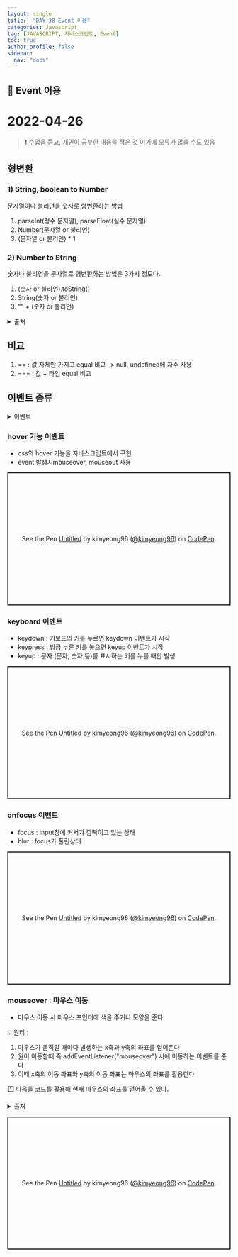 ```yaml
---
layout: single
title:  "DAY-38 Event 이용"
categories: Javascript
tag: [JAVASCRIPT, 자바스크립트, Event]
toc: true
author_profile: false
sidebar:
  nav: "docs"
---
```


## 🚀 Event 이용

# 2022-04-26

<!--Quote-->
> ❗ 수업을 듣고, 개인이 공부한 내용을 적은 것 이기에 오류가 많을 수도 있음


## 형변환


### 1) String, boolean to Number

문자열이나 불리언을 숫자로 형변환하는 방법
1. parseInt(정수 문자열), parseFloat(실수 문자열)
2. Number(문자열 or 불리언)
3. (문자열 or 불리언) * 1


### 2) Number to String
숫자나 불리언을 문자열로 형변환하는 방법은 3가지 정도다.

1) (숫자 or 불리언).toString()
2) String(숫자 or 불리언)
3) "" + (숫자 or 불리언)


<details>
<summary>출처</summary>
<div markdown="1">
 [형변환](https://curryyou.tistory.com/186)
</div>
</details>



## 비교


1. == : 값 자체만 가지고 equal 비교 -> null, undefined에 자주 사용
2. === : 값 + 타입 equal 비교


## 이벤트 종류

<details>
<summary>이벤트</summary>
<div markdown="1">
 [이벤트](https://yoonjong-park.tistory.com/entry/addEventListener-%EC%9D%B4%EB%B2%A4%ED%8A%B8%EB%A6%AC%EC%8A%A4%EB%84%88-%EC%A2%85%EB%A5%98)
</div>
</details>

### hover 기능 이벤트

- css의 hover 기능을 자바스크립트에서 구현
- event 발생시mouseover, mouseout 사용
<p class="codepen" data-height="300" data-default-tab="html,result" data-slug-hash="xxpogXm" data-user="kimyeong96" style="height: 300px; box-sizing: border-box; display: flex; align-items: center; justify-content: center; border: 2px solid; margin: 1em 0; padding: 1em;">
  <span>See the Pen <a href="https://codepen.io/kimyeong96/pen/xxpogXm">
  Untitled</a> by kimyeong96 (<a href="https://codepen.io/kimyeong96">@kimyeong96</a>)
  on <a href="https://codepen.io">CodePen</a>.</span>
</p>
<script async src="https://cpwebassets.codepen.io/assets/embed/ei.js"></script>


### keyboard 이벤트
- keydown : 키보드의 키를 누르면 keydown 이벤트가 시작
- keypress : 방금 누른 키를 놓으면 keyup 이벤트가 시작
- keyup : 문자 (문자, 숫자 등)를 표시하는 키를 누를 때만 발생


<p class="codepen" data-height="300" data-default-tab="html,result" data-slug-hash="qBpzXWW" data-user="kimyeong96" style="height: 300px; box-sizing: border-box; display: flex; align-items: center; justify-content: center; border: 2px solid; margin: 1em 0; padding: 1em;">
  <span>See the Pen <a href="https://codepen.io/kimyeong96/pen/qBpzXWW">
  Untitled</a> by kimyeong96 (<a href="https://codepen.io/kimyeong96">@kimyeong96</a>)
  on <a href="https://codepen.io">CodePen</a>.</span>
</p>
<script async src="https://cpwebassets.codepen.io/assets/embed/ei.js"></script>


### onfocus 이벤트

- focus : input창에 커서가 깜빡이고 있는 상태
- blur : focus가 풀린상태


<p class="codepen" data-height="300" data-default-tab="html,result" data-slug-hash="qBpzrxZ" data-user="kimyeong96" style="height: 300px; box-sizing: border-box; display: flex; align-items: center; justify-content: center; border: 2px solid; margin: 1em 0; padding: 1em;">
  <span>See the Pen <a href="https://codepen.io/kimyeong96/pen/qBpzrxZ">
  Untitled</a> by kimyeong96 (<a href="https://codepen.io/kimyeong96">@kimyeong96</a>)
  on <a href="https://codepen.io">CodePen</a>.</span>
</p>
<script async src="https://cpwebassets.codepen.io/assets/embed/ei.js"></script>


### mouseover : 마우스 이동

- 마우스 이동 시 마우스 포인터에 색을 주거나 모양을 준다


💡 원리 :
1. 마우스가 움직일 때마다 발생하는 x축과 y축의 좌표를 얻어온다
2. 원이 이동할때 즉 addEventListener("mouseover") 시에 이동하는 이벤트를 준다
3. 이때 x축의 이동 좌표와 y축의 이동 좌표는 마우스의 좌표를 활용한다


1️⃣ 다음을 코드를 활용해 현재 마우스의 좌표를 얻어올 수 있다.


<script src="https://gist.github.com/kimyeong96/1f8cc9759adb7424b1baba389391ce51.js"></script>

<details>
<summary>출처</summary>
<div markdown="1">
 [DelftStack](https://www.delftstack.com/ko/howto/javascript/javascript-mouse-position)
</div>
</details>




<p class="codepen" data-height="300" data-default-tab="html,result" data-slug-hash="WNdqpWP" data-user="kimyeong96" style="height: 300px; box-sizing: border-box; display: flex; align-items: center; justify-content: center; border: 2px solid; margin: 1em 0; padding: 1em;">
  <span>See the Pen <a href="https://codepen.io/kimyeong96/pen/WNdqpWP">
  Untitled</a> by kimyeong96 (<a href="https://codepen.io/kimyeong96">@kimyeong96</a>)
  on <a href="https://codepen.io">CodePen</a>.</span>
</p>
<script async src="https://cpwebassets.codepen.io/assets/embed/ei.js"></script>